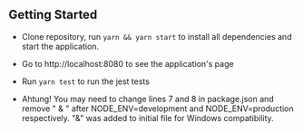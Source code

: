 ## Getting Started

* Clone repository, run `yarn && yarn start` to install all dependencies and start the application.
* Go to http://localhost:8080 to see the application's page
* Run `yarn test` to run the jest tests

* Ahtung! You may need to change lines 7 and 8 in package.json and remove " & " after NODE_ENV=development and NODE_ENV=production respectively. "&" was added to initial file for Windows compatibility. 

